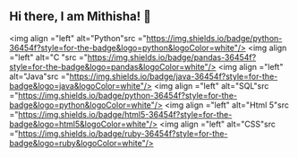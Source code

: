 ## Hi there, I am Mithisha! 👋

<img align ="left" alt="Python"src ="https://img.shields.io/badge/python-36454f?style=for-the-badge&logo=python&logoColor=white"/>
<img align ="left" alt="C "src ="https://img.shields.io/badge/pandas-36454f?style=for-the-badge&logo=pandas&logoColor=white"/>
<img align ="left" alt="Java"src ="https://img.shields.io/badge/java-36454f?style=for-the-badge&logo=java&logoColor=white"/>
<img align ="left" alt="SQL"src ="https://img.shields.io/badge/python-36454f?style=for-the-badge&logo=python&logoColor=white"/>
<img align ="left" alt="Html 5"src ="https://img.shields.io/badge/html5-36454f?style=for-the-badge&logo=html5&logoColor=white"/>
<img align ="left" alt="CSS"src ="https://img.shields.io/badge/ruby-36454f?style=for-the-badge&logo=ruby&logoColor=white"/>
